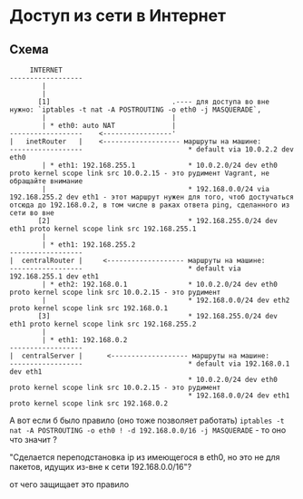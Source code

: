 #  Доступ из сети в Интернет 

## Схема

         INTERNET
    ------------------
            |
            |
           [1]                              .---- для доступа во вне нужно: `iptables -t nat -A POSTROUTING -o eth0 -j MASQUERADE`,
            |                               |    
            | * eth0: auto NAT              |
    ------------------    <-----------------'
    |   inetRouter   |    <------------------- маршруты на машине:
    ------------------                          * default via 10.0.2.2 dev eth0 
            | * eth1: 192.168.255.1             * 10.0.2.0/24 dev eth0 proto kernel scope link src 10.0.2.15 - это рудимент Vagrant, не обращайте внимание
            |                                   * 192.168.0.0/24 via 192.168.255.2 dev eth1 - этот маршрут нужен для того, чтоб достучаться отсюда до 192.168.0.2, в том числе в раках ответа ping, сделанного из сети во вне 
           [2]                                  * 192.168.255.0/24 dev eth1 proto kernel scope link src 192.168.255.1
            |
            | * eth1: 192.168.255.2
    ------------------
    |  centralRouter |     <------------------- маршруты на машине:
    ------------------                          * default via 192.168.255.1 dev eth1 
            | * eth2: 192.168.0.1               * 10.0.2.0/24 dev eth0 proto kernel scope link src 10.0.2.15 - это рудимент
            |                                   * 192.168.0.0/24 dev eth2 proto kernel scope link src 192.168.0.1
           [3]                                  * 192.168.255.0/24 dev eth1 proto kernel scope link src 192.168.255.2 
            |
            | * eth1: 192.168.0.2
    ------------------
    |  centralServer |      <------------------- маршруты на машине:
    ------------------                          * default via 192.168.0.1 dev eth1 
                                                * 10.0.2.0/24 dev eth0 proto kernel scope link src 10.0.2.15 - это рудимент
                                                * 192.168.0.0/24 dev eth1 proto kernel scope link src 192.168.0.2
 
А вот если б было правило (оно тоже позволяет работать)
`iptables -t nat -A POSTROUTING -o eth0 ! -d 192.168.0.0/16 -j MASQUERADE`  - то оно что значит ?

"Сделается переподстановка ip из имеющегося в eth0, но это не для пакетов, идущих из-вне к сети 192.168.0.0/16"?

от чего защищает это правило